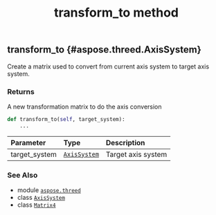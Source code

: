 ﻿---
title: transform_to method
second_title: Aspose.3D for Python via .NET API References
description: 
type: docs
weight: 30
url: /aspose.threed/axissystem/transform_to/
is_root: false
---

## transform_to {#aspose.threed.AxisSystem}

Create a matrix used to convert from current axis system to target axis system.


### Returns 


A new transformation matrix to do the axis conversion


```python
def transform_to(self, target_system):
    ...
```


| Parameter | Type | Description |
| :- | :- | :- |
| target_system | [`AxisSystem`](/3d/python-net/aspose.threed/axissystem) | Target axis system |



### See Also
* module [`aspose.threed`](../../)
* class [`AxisSystem`](/3d/python-net/aspose.threed/axissystem)
* class [`Matrix4`](/3d/python-net/aspose.threed.utilities/matrix4)

